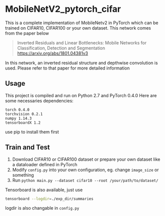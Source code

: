 # MobileNetV2_pytorch_cifar
This is a complete implementation of MobileNetv2 in PyTorch which can be trained on CIFAR10, CIFAR100 or your own dataset.
This network comes from the paper below
>Inverted Residuals and Linear Bottlenecks: Mobile Networks for Classification, Detection and Segmentation
https://arxiv.org/abs/1801.04381v3

In this network, an inverted residual structure and depthwise convolution is used. Please refer to that paper for more detailed information

## Usage
This project is compiled and run on Python 2.7 and PyTorch 0.4.0
Here are some necessaries dependencies:
```
torch 0.4.0
torchvision 0.2.1
numpy 1.14.3
tensorboardX 1.2
```
use pip to install them first

## Train and Test
1. Download CIFAR10 or CIFAR100 dataset or prepare your own dataset like a dataloader defined in PyTorch
2. Modify ```config.py``` into your own configuration, eg. change ```image_size``` or something
3. Run ``` python main.py --dataset cifar10 --root /your/path/to/dataset/ ```

Tensorboard is also available, just use 
```bash
tensorboard --logdir=./exp_dir/summaries
```
logdir is also changable in ```config.py```
